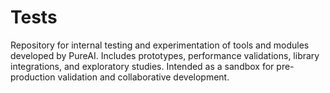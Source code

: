 # Tests
 Repository for internal testing and experimentation of tools and modules developed by PureAI. Includes prototypes, performance validations, library integrations, and exploratory studies. Intended as a sandbox for pre-production validation and collaborative development.
